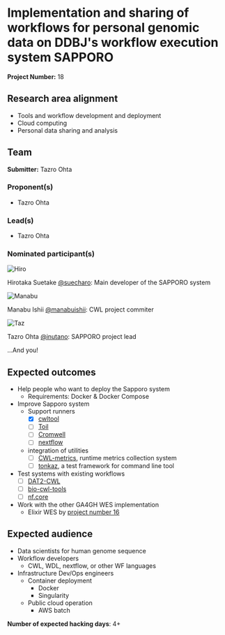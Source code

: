 # Implementation and sharing of workflows for personal genomic data on DDBJ's workflow execution system SAPPORO

**Project Number:** 18

## Research area alignment

- Tools and workflow development and deployment
- Cloud computing
- Personal data sharing and analysis

## Team

**Submitter:** Tazro Ohta

### Proponent(s)

- Tazro Ohta

### Lead(s)

- Tazro Ohta

### Nominated participant(s)

![Hiro](http://data.dbcls.jp/~inutano/misc/bh19paris/images/suecharo_paris2018.png)

Hirotaka Suetake [@suecharo](https://github.com/suecharo): Main developer of the SAPPORO system

![Manabu](http://data.dbcls.jp/~inutano/misc/bh19paris/images/manabu_paris2019.png)

Manabu Ishii [@manabuishii](https://github.com/manabuishii): CWL project commiter

![Taz](http://data.dbcls.jp/~inutano/misc/bh19paris/images/inutano_paris2018.png)

Tazro Ohta [@inutano](https://github.com/inutano): SAPPORO project lead

...And you!

## Expected outcomes

- Help people who want to deploy the Sapporo system
  - Requirements: Docker & Docker Compose
- Improve Sapporo system
  - Support runners
    - [x] [cwltool](https://github.com/common-workflow-language/cwltool)
    - [ ] [Toil](https://github.com/BD2KGenomics/toil)
    - [ ] [Cromwell](https://github.com/broadinstitute/cromwell)
    - [ ] [nextflow](http://nextflow.io/)
  - integration of utilities
    - [ ] [CWL-metrics](https://github.com/inutano/cwl-metrics), runtime metrics collection system
    - [ ] [tonkaz](https://github.com/suecharo/tonkaz), a test framework for command line tool
- Test systems with existing workflows
  - [ ] [DAT2-CWL](https://github.com/pitagora-network/dat2-cwl)
  - [ ] [bio-cwl-tools](https://github.com/common-workflow-library/bio-cwl-tools)
  - [ ] [nf.core](https://nf-co.re/)
- Work with the other GA4GH WES implementation
  - Elixir WES by [project number 16](../16/)

## Expected audience

- Data scientists for human genome sequence
- Workflow developers
  - CWL, WDL, nextflow, or other WF languages
- Infrastructure Dev/Ops engineers
  - Container deployment
    - Docker
    - Singularity
  - Public cloud operation
    - AWS batch

**Number of expected hacking days**: 4+
